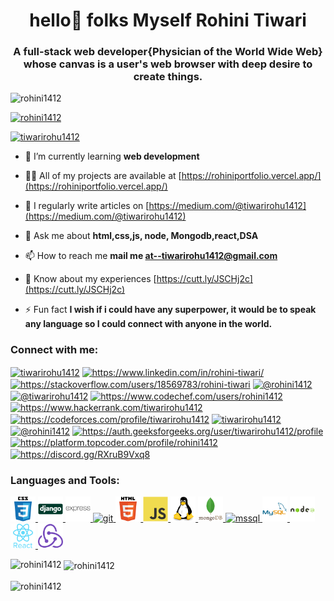 <h1 align="center">hello👋 folks Myself Rohini Tiwari</h1>
<h3 align="center">A full-stack web developer{Physician of the World Wide Web} whose canvas is a user's web browser with deep desire to create things.</h3>

<p align="left"> <img src="https://komarev.com/ghpvc/?username=rohini1412&label=Profile%20views&color=0e75b6&style=flat" alt="rohini1412" /> </p>

<p align="left"> <a href="https://github.com/ryo-ma/github-profile-trophy"><img src="https://github-profile-trophy.vercel.app/?username=rohini1412" alt="rohini1412" /></a> </p>

<p align="left"> <a href="https://twitter.com/tiwarirohu1412" target="blank"><img src="https://img.shields.io/twitter/follow/tiwarirohu1412?logo=twitter&style=for-the-badge" alt="tiwarirohu1412" /></a> </p>

- 🌱 I’m currently learning **web development**

- 👨‍💻 All of my projects are available at [https://rohiniportfolio.vercel.app/](https://rohiniportfolio.vercel.app/)

- 📝 I regularly write articles on [https://medium.com/@tiwarirohu1412](https://medium.com/@tiwarirohu1412)

- 💬 Ask me about **html,css,js, node, Mongodb,react,DSA**

- 📫 How to reach me **mail me at--tiwarirohu1412@gmail.com**

- 📄 Know about my experiences [https://cutt.ly/JSCHj2c](https://cutt.ly/JSCHj2c)

- ⚡ Fun fact **I wish if i could have any superpower, it would be to speak any language so I could connect with anyone in the world.**

<h3 align="left">Connect with me:</h3>
<p align="left">
<a href="https://twitter.com/tiwarirohu1412" target="blank"><img align="center" src="https://raw.githubusercontent.com/rahuldkjain/github-profile-readme-generator/master/src/images/icons/Social/twitter.svg" alt="tiwarirohu1412" height="30" width="40" /></a>
<a href="https://linkedin.com/in/https://www.linkedin.com/in/rohini-tiwari/" target="blank"><img align="center" src="https://raw.githubusercontent.com/rahuldkjain/github-profile-readme-generator/master/src/images/icons/Social/linked-in-alt.svg" alt="https://www.linkedin.com/in/rohini-tiwari/" height="30" width="40" /></a>
<a href="https://stackoverflow.com/users/https://stackoverflow.com/users/18569783/rohini-tiwari" target="blank"><img align="center" src="https://raw.githubusercontent.com/rahuldkjain/github-profile-readme-generator/master/src/images/icons/Social/stack-overflow.svg" alt="https://stackoverflow.com/users/18569783/rohini-tiwari" height="30" width="40" /></a>
<a href="https://hashnode.com/@rohini1412" target="blank"><img align="center" src="https://raw.githubusercontent.com/rahuldkjain/github-profile-readme-generator/master/src/images/icons/Social/hashnode.svg" alt="@rohini1412" height="30" width="40" /></a>
<a href="https://medium.com/@tiwarirohu1412" target="blank"><img align="center" src="https://raw.githubusercontent.com/rahuldkjain/github-profile-readme-generator/master/src/images/icons/Social/medium.svg" alt="@tiwarirohu1412" height="30" width="40" /></a>
<a href="https://www.codechef.com/users/https://www.codechef.com/users/rohini1412" target="blank"><img align="center" src="https://cdn.jsdelivr.net/npm/simple-icons@3.1.0/icons/codechef.svg" alt="https://www.codechef.com/users/rohini1412" height="30" width="40" /></a>
<a href="https://www.hackerrank.com/https://www.hackerrank.com/tiwarirohu1412" target="blank"><img align="center" src="https://raw.githubusercontent.com/rahuldkjain/github-profile-readme-generator/master/src/images/icons/Social/hackerrank.svg" alt="https://www.hackerrank.com/tiwarirohu1412" height="30" width="40" /></a>
<a href="https://codeforces.com/profile/https://codeforces.com/profile/tiwarirohu1412" target="blank"><img align="center" src="https://raw.githubusercontent.com/rahuldkjain/github-profile-readme-generator/master/src/images/icons/Social/codeforces.svg" alt="https://codeforces.com/profile/tiwarirohu1412" height="30" width="40" /></a>
<a href="https://www.leetcode.com/tiwarirohu1412" target="blank"><img align="center" src="https://raw.githubusercontent.com/rahuldkjain/github-profile-readme-generator/master/src/images/icons/Social/leet-code.svg" alt="tiwarirohu1412" height="30" width="40" /></a>
<a href="https://www.hackerearth.com/@rohini1412" target="blank"><img align="center" src="https://raw.githubusercontent.com/rahuldkjain/github-profile-readme-generator/master/src/images/icons/Social/hackerearth.svg" alt="@rohini1412" height="30" width="40" /></a>
<a href="https://auth.geeksforgeeks.org/user/https://auth.geeksforgeeks.org/user/tiwarirohu1412/profile" target="blank"><img align="center" src="https://raw.githubusercontent.com/rahuldkjain/github-profile-readme-generator/master/src/images/icons/Social/geeks-for-geeks.svg" alt="https://auth.geeksforgeeks.org/user/tiwarirohu1412/profile" height="30" width="40" /></a>
<a href="https://www.topcoder.com/members/https://platform.topcoder.com/profile/rohini1412" target="blank"><img align="center" src="https://raw.githubusercontent.com/rahuldkjain/github-profile-readme-generator/master/src/images/icons/Social/topcoder.svg" alt="https://platform.topcoder.com/profile/rohini1412" height="30" width="40" /></a>
<a href="https://discord.gg/https://discord.gg/RXruB9Vxq8" target="blank"><img align="center" src="https://raw.githubusercontent.com/rahuldkjain/github-profile-readme-generator/master/src/images/icons/Social/discord.svg" alt="https://discord.gg/RXruB9Vxq8" height="30" width="40" /></a>
</p>

<h3 align="left">Languages and Tools:</h3>
<p align="left"> <a href="https://www.w3schools.com/css/" target="_blank" rel="noreferrer"> <img src="https://raw.githubusercontent.com/devicons/devicon/master/icons/css3/css3-original-wordmark.svg" alt="css3" width="40" height="40"/> </a> <a href="https://www.djangoproject.com/" target="_blank" rel="noreferrer"> <img src="https://raw.githubusercontent.com/devicons/devicon/master/icons/django/django-original.svg" alt="django" width="40" height="40"/> </a> <a href="https://expressjs.com" target="_blank" rel="noreferrer"> <img src="https://raw.githubusercontent.com/devicons/devicon/master/icons/express/express-original-wordmark.svg" alt="express" width="40" height="40"/> </a> <a href="https://git-scm.com/" target="_blank" rel="noreferrer"> <img src="https://www.vectorlogo.zone/logos/git-scm/git-scm-icon.svg" alt="git" width="40" height="40"/> </a> <a href="https://www.w3.org/html/" target="_blank" rel="noreferrer"> <img src="https://raw.githubusercontent.com/devicons/devicon/master/icons/html5/html5-original-wordmark.svg" alt="html5" width="40" height="40"/> </a> <a href="https://developer.mozilla.org/en-US/docs/Web/JavaScript" target="_blank" rel="noreferrer"> <img src="https://raw.githubusercontent.com/devicons/devicon/master/icons/javascript/javascript-original.svg" alt="javascript" width="40" height="40"/> </a> <a href="https://www.linux.org/" target="_blank" rel="noreferrer"> <img src="https://raw.githubusercontent.com/devicons/devicon/master/icons/linux/linux-original.svg" alt="linux" width="40" height="40"/> </a> <a href="https://www.mongodb.com/" target="_blank" rel="noreferrer"> <img src="https://raw.githubusercontent.com/devicons/devicon/master/icons/mongodb/mongodb-original-wordmark.svg" alt="mongodb" width="40" height="40"/> </a> <a href="https://www.microsoft.com/en-us/sql-server" target="_blank" rel="noreferrer"> <img src="https://www.svgrepo.com/show/303229/microsoft-sql-server-logo.svg" alt="mssql" width="40" height="40"/> </a> <a href="https://www.mysql.com/" target="_blank" rel="noreferrer"> <img src="https://raw.githubusercontent.com/devicons/devicon/master/icons/mysql/mysql-original-wordmark.svg" alt="mysql" width="40" height="40"/> </a> <a href="https://nodejs.org" target="_blank" rel="noreferrer"> <img src="https://raw.githubusercontent.com/devicons/devicon/master/icons/nodejs/nodejs-original-wordmark.svg" alt="nodejs" width="40" height="40"/> </a> <a href="https://reactjs.org/" target="_blank" rel="noreferrer"> <img src="https://raw.githubusercontent.com/devicons/devicon/master/icons/react/react-original-wordmark.svg" alt="react" width="40" height="40"/> </a> <a href="https://redux.js.org" target="_blank" rel="noreferrer"> <img src="https://raw.githubusercontent.com/devicons/devicon/master/icons/redux/redux-original.svg" alt="redux" width="40" height="40"/> </a> </p>

<p><img align="left" src="https://github-readme-stats.vercel.app/api/top-langs?username=rohini1412&show_icons=true&locale=en&layout=compact" alt="rohini1412" /></p>

<p>&nbsp;<img align="center" src="https://github-readme-stats.vercel.app/api?username=rohini1412&show_icons=true&locale=en" alt="rohini1412" /></p>

<p><img align="center" src="https://github-readme-streak-stats.herokuapp.com/?user=rohini1412&" alt="rohini1412" /></p>
